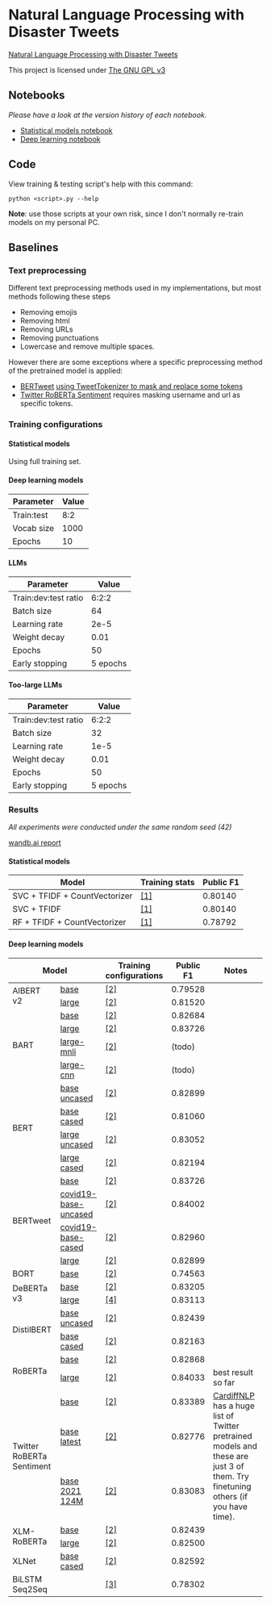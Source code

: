 # Natural Language Processing with Disaster Tweets
[Natural Language Processing with Disaster Tweets](https://www.kaggle.com/competitions/nlp-getting-started)

This project is licensed under [The GNU GPL v3](LICENSE)

## Notebooks 

*Please have a look at the version history of each notebook.*

- [Statistical models notebook](https://www.kaggle.com/code/trhgquan/disaster-tweet-tfidf)
- [Deep learning notebook](https://www.kaggle.com/code/trhgquan/disaster-tweet-with-llms)

## Code

View training & testing script's help with this command:
```
python <script>.py --help
```

**Note**: use those scripts at your own risk, since I don't normally re-train models on my personal PC.

## Baselines

### Text preprocessing
Different text preprocessing methods used in my implementations, but most methods following these steps

- Removing emojis
- Removing html
- Removing URLs
- Removing punctuations
- Lowercase and remove multiple spaces.

However there are some exceptions where a specific preprocessing method of the pretrained model is applied:

- [BERTweet](https://huggingface.co/vinai/bertweet-large) [using TweetTokenizer to mask and replace some tokens](https://github.com/VinAIResearch/BERTweet#-normalize-raw-input-tweets)
- [Twitter RoBERTa Sentiment](https://huggingface.co/cardiffnlp/twitter-roberta-base-2021-124m) requires masking username and url as specific tokens.

### Training configurations

#### Statistical models
Using full training set.
  
#### Deep learning models

| Parameter  | Value |
| ---------- | ----- |
| Train:test | 8:2   |
| Vocab size | 1000  |
| Epochs     | 10    |

#### LLMs

| Parameter            | Value    |
| -------------------- | -------- |
| Train:dev:test ratio | 6:2:2    |
| Batch size           | 64       |
| Learning rate        | 2e-5     |
| Weight decay         | 0.01     |
| Epochs               | 50       |
| Early stopping       | 5 epochs |

#### Too-large LLMs

| Parameter            | Value    |
| -------------------- | -------- |
| Train:dev:test ratio | 6:2:2    |
| Batch size           | 32       |
| Learning rate        | 1e-5     |
| Weight decay         | 0.01     |
| Epochs               | 50       |
| Early stopping       | 5 epochs |

### Results

*All experiments were conducted under the same random seed (42)*

[wandb.ai report](https://api.wandb.ai/links/khongsomeo/5rxjwfn6)

#### Statistical models

| Model                         | Training stats             | Public F1 |
| ----------------------------- | -------------------------- | --------- |
| SVC + TFIDF + CountVectorizer | [[1]](#statistical-models) | 0.80140   |
| SVC + TFIDF                   | [[1]](#statistical-models) | 0.80140   |
| RF + TFIDF + CountVectorizer  | [[1]](#statistical-models) | 0.78792   |


#### Deep learning models

<table>
<thead>
  <tr>
    <th colspan="2">Model</th>
    <th>Training configurations</th>
    <th>Public F1</th>
  <th>Notes</th>
  </tr>
</thead>
<tbody>
  <tr>
    <td rowspan="2">AlBERT v2</td>
    <td><a href="https://huggingface.co/albert-base-v2">base</a></td>
    <td><a href="#LLMS">[2]</a></td>
    <td>0.79528</td>
  <td></td>
  </tr>
  <tr>
    <td><a href="https://huggingface.co/albert-large-v2">large</a></td>
    <td><a href="#LLMS">[2]</a></td>
    <td>0.81520</td>
  <td></td>
  </tr>
  <tr>
    <td rowspan="4">BART</td>
    <td><a href="https://huggingface.co/facebook/bart-base">base</a></td>
    <td><a href="#LLMS">[2]</a></td>
    <td>0.82684</td>
  <td></td>
  </tr>
  <tr>
    <td><a href="https://huggingface.co/facebook/bart-large">large</a></td>
    <td><a href="#LLMS">[2]</a></td>
    <td>0.83726</td>
  <td></td>
  </tr>
  <tr>
    <td><a href="https://huggingface.co/facebook/bart-large-mnli">large-mnli</a></td>
    <td><a href="#LLMS">[2]</a></td>
    <td>(todo)</td>
  <td></td>
  </tr>
  <tr>
    <td><a href="https://huggingface.co/facebook/bart-large-cnn">large-cnn</a></td>
    <td><a href="#LLMS">[2]</a></td>
    <td>(todo)</td>
  <td></td>
  </tr>
  <tr>
    <td rowspan="4">BERT</td>
    <td><a href="https://huggingface.co/bert-base-uncased">base uncased</a></td>
    <td><a href="#LLMS">[2]</a></td>
    <td>0.82899</td>
  <td></td>
  </tr>
  <tr>
    <td><a href="https://huggingface.co/bert-base-cased">base cased</a></td>
    <td><a href="#LLMS">[2]</a></td>
    <td>0.81060</td>
    <td></td>
  </tr>
  <tr>
    <td><a href="https://huggingface.co/bert-large-uncased">large uncased</a></td>
    <td><a href="#LLMS">[2]</a></td>
    <td>0.83052</td>
  <td></td>
  </tr>
  <tr>
    <td><a href="https://huggingface.co/bert-large-cased">large cased</a></td>
    <td><a href="#LLMS">[2]</a></td>
    <td>0.82194</td>
    <td></td>
  </tr>
  <tr>
    <td rowspan="4">BERTweet</td>
    <td><a href="https://huggingface.co/vinai/bertweet-base">base</a></td>
    <td><a href="#LLMS">[2]</a></td>
    <td>0.83726</td>
    <td></td>
  </tr>
  <tr>
    <td><a href="https://huggingface.co/vinai/bertweet-covid19-base-uncased">covid19-base-uncased</a></td>
    <td><a href="#LLMS">[2]</a></td>
    <td>0.84002</td>
  <td></td>
  </tr>
  <tr>
    <td><a href="https://huggingface.co/vinai/bertweet-covid19-base-cased">covid19-base-cased</a></td>
    <td><a href="#LLMS">[2]</a></td>
    <td>0.82960</td>
  <td></td>
  </tr>
  <tr>
    <td><a href="https://huggingface.co/vinai/bertweet-large">large</a></td>
    <td><a href="#LLMS">[2]</a></td>
    <td>0.82899</td>
  <td></td>
  </tr>
  <tr>
    <td>BORT</td>
  <td><a href="https://huggingface.co/amazon/bort">base</a></td>
  <td><a href="#LLMS">[2]</a></td>
  <td>0.74563</td>
  <td></td>
  </tr>
  <tr>
    <td rowspan="2">DeBERTa v3</td>
    <td><a href="https://huggingface.co/microsoft/deberta-v3-base">base</a></td>
    <td><a href="#LLMS">[2]</a></td>
    <td>0.83205</td>
  <td></td>
  </tr>
  <tr>
    <td><a href="https://huggingface.co/microsoft/deberta-v3-large">large</a></td>
    <td><a href="#too-large-llms">[4]</a></td>
    <td>0.83113</td>
  <td></td>    
  </tr>
  <tr>
    <td rowspan="2">DistilBERT</td>
    <td><a href="https://huggingface.co/distilbert-base-uncased">base uncased</a></td>
    <td><a href="#LLMS">[2]</a></td>
    <td>0.82439</td>
  <td></td>
  </tr>
  <tr>
    <td><a href="https://huggingface.co/distilbert-base-cased">base cased</a></td>
    <td><a href="#LLMS">[2]</a></td>
    <td>0.82163</td>
    <td></td>
  </tr>
  <tr>
    <td rowspan="2">RoBERTa</td>
    <td><a href="https://huggingface.co/roberta-base">base</a></td>
    <td><a href="#LLMS">[2]</a></td>
    <td>0.82868</td>
  <td></td>
  </tr>
  <tr>
    <td><a href="https://huggingface.co/roberta-large">large</a></td>
    <td><a href="#LLMS">[2]</a></td>
    <td>0.84033</td>
    <td>best result so far</td>
  </tr>
  <tr>
    <td rowspan="3">Twitter RoBERTa Sentiment</td>
    <td><a href="https://huggingface.co/cardiffnlp/twitter-roberta-base-sentiment">base</a></td>
    <td><a href="#LLMS">[2]</a></td>
    <td>0.83389</td>
    <td rowspan="3"><a href="https://huggingface.co/cardiffnlp">CardiffNLP</a> has a huge list of Twitter pretrained models and these are just 3 of them. Try finetuning others (if you have time).</td>
  </tr>
  <tr>
    <td><a href="https://huggingface.co/cardiffnlp/twitter-roberta-base-sentiment-latest">base latest</a></td>
    <td><a href="#LLMS">[2]</a></td>
    <td>0.82776</td>
  </tr>
  <tr>
    <td><a href="https://huggingface.co/cardiffnlp/twitter-roberta-base-2021-124m">base 2021 124M</a></td>
    <td><a href="#LLMS">[2]</a></td>
    <td>0.83083</td>
  </tr>
  <tr>
    <td rowspan="2">XLM-RoBERTa</td>
    <td><a href="https://huggingface.co/xlm-roberta-base">base</a></td>
    <td><a href="#LLMS">[2]</a></td>
    <td>0.82439</td>
    <td></td>
  </tr>
  <tr>
    <td><a href="https://huggingface.co/xlm-roberta-large">large</a></td>
    <td><a href="#LLMS">[2]</a></td>
    <td>0.82500</td>
    <td></td>
  </tr>
  <tr>
    <td>XLNet</td>
    <td><a href="https://huggingface.co/xlnet-base-cased">base cased</a></td>
    <td><a href="#LLMS">[2]</a></td>
    <td>0.82592</td>
    <td></td>
  </tr>
  <tr>
    <td>BiLSTM Seq2Seq</td>
    <td></td>
    <td><a href="#deep-learning-models">[3]</a></td>
    <td>0.78302</td>
  <td></td>
  </tr>
</tbody>
</table>